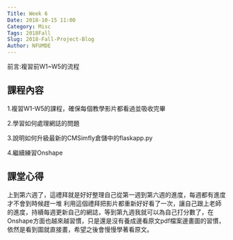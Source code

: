 ```yaml
---
Title: Week 6
Date: 2018-10-15 11:00
Category: Misc
Tags: 2018Fall
Slug: 2018-Fall-Project-Blog
Author: NFUMDE
---
```


前言:複習前W1~W5的流程

<!-- PELICAN_END_SUMMARY -->

課程內容
----

1.複習W1-W5的課程，確保每個教學影片都看過並吸收完畢

2.學習如何處理網誌的問題

3.說明如何升級最新的CMSimfly倉儲中的flaskapp.py

4.繼續練習Onshape

課堂心得
----

上到第六週了，這禮拜就是好好整理自己從第一週到第六週的進度，每週都有進度才不會到時候趕一堆
利用這個禮拜把影片都重新好好看了一次，讓自己跟上老師的進度，持續每週更新自己的網誌，等到第九週我就可以為自己打分數了，在Onshape方面也越來越習慣，只是還是沒有養成邊看原文pdf檔案邊畫圖的習慣，依然是看到圖就直接畫，希望之後會慢慢學著看原文。


